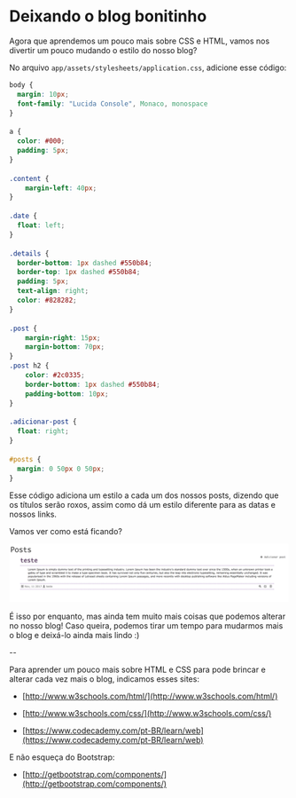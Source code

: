 # Deixando o blog bonitinho

Agora que aprendemos um pouco mais sobre CSS e HTML, vamos nos divertir um pouco mudando o estilo do nosso blog?

No arquivo `app/assets/stylesheets/application.css`, adicione esse código:

```css
body {
  margin: 10px;
  font-family: "Lucida Console", Monaco, monospace
}

a {
  color: #000;
  padding: 5px;
}

.content {
    margin-left: 40px;
}

.date {
  float: left;
}

.details {
  border-bottom: 1px dashed #550b84;
  border-top: 1px dashed #550b84;
  padding: 5px;
  text-align: right;
  color: #828282;
}

.post {
    margin-right: 15px;
    margin-bottom: 70px;
}
.post h2 {
    color: #2c0335;
    border-bottom: 1px dashed #550b84;
    padding-bottom: 10px;
}

.adicionar-post {
  float: right;
}

#posts {
  margin: 0 50px 0 50px;
}
```

Esse código adiciona um estilo a cada um dos nossos posts, dizendo que os títulos serão roxos, assim como dá um estilo diferente para as datas e nossos links.

Vamos ver como está ficando?

![Estilo final](../images/rails/estilo_final.png)

É isso por enquanto, mas ainda tem muito mais coisas que podemos alterar no nosso blog! Caso queira, podemos tirar um tempo para mudarmos mais o blog e deixá-lo ainda mais lindo :)

--

Para aprender um pouco mais sobre HTML e CSS para pode brincar e alterar cada vez mais o blog, indicamos esses sites:
- [http://www.w3schools.com/html/](http://www.w3schools.com/html/)

- [http://www.w3schools.com/css/](http://www.w3schools.com/css/)

- [https://www.codecademy.com/pt-BR/learn/web](https://www.codecademy.com/pt-BR/learn/web)

E não esqueça do Bootstrap:
- [http://getbootstrap.com/components/](http://getbootstrap.com/components/)
